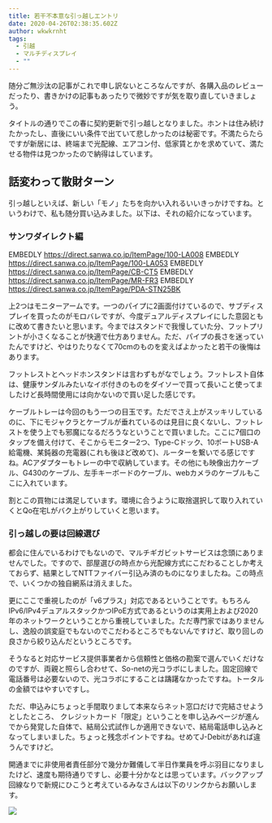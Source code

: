 ```yaml
---
title: 若干不本意な引っ越しエントリ
date: 2020-04-26T02:38:35.602Z
author: wkwkrnht
tags:
  - 引越
  - マルチディスプレイ
  - ""
---
```

随分ご無沙汰の記事がこれで申し訳ないところなんですが、各購入品のレビューだったり、書きかけの記事もあったりで微妙ですが気を取り直していきましょう。

タイトルの通りでこの春に契約更新で引っ越しとなりました。ホントは住み続けたかったし、直後にいい条件で出ていて悲しかったのは秘密です。不満たらたらですが新居には、終端まで光配線、エアコン付、低家賃とかを求めていて、満たせる物件は見つかったので納得はしています。

## 話変わって散財ターン

引っ越しといえば、新しい「モノ」たちを向かい入れるいいきっかけですね。というわけで、私も随分買い込みました。以下は、それの紹介になっています。

### サンワダイレクト編

EMBEDLY https://direct.sanwa.co.jp/ItemPage/100-LA008 EMBEDLY https://direct.sanwa.co.jp/ItemPage/100-LA053 EMBEDLY https://direct.sanwa.co.jp/ItemPage/CB-CT5 EMBEDLY https://direct.sanwa.co.jp/ItemPage/MR-FR3
EMBEDLY https://direct.sanwa.co.jp/ItemPage/PDA-STN25BK

上2つはモニターアームです。一つのパイプに2画面付けているので、サブディスプレイを買ったのがモロバレですが、今度デュアルディスプレイにした意図ともに改めて書きたいと思います。今まではスタンドで我慢していた分、フットプリントが小さくなることが快適で仕方ありません。ただ、パイプの長さを迷っていたんですけど、やはりたりなくて70cmのものを変えばよかったと若干の後悔はあります。

フットレストとヘッドホンスタンドは言わずもがなでしょう。フットレスト自体は、健康サンダルみたいなイボ付きのものをダイソーで買って長いこと使ってましたけど長時間使用には向かないので買い足した感じです。

ケーブルトレーは今回のもう一つの目玉です。ただでさえ上がスッキリしているのに、下にモジャクラとケーブルが垂れているのは見目に良くないし、フットレストを使う上でも邪魔になるだろうなということで買いました。ここに7個口のタップを備え付けて、そこからモニター2つ、Type-Cドック、10ポートUSB-A給電機、某鈍器の充電器(これも後ほど改めて)、ルーターを繋いでる感じですね。ACアダプターもトレーの中で収納しています。その他にも映像出力ケーブル、G430のケーブル、左手キーボードのケーブル、webカメラのケーブルもここに入れています。

割とこの買物には満足しています。環境に合うように取捨選択して取り入れていくとQo在宅Lがバク上がりしていくと思います。

### 引っ越しの要は回線選び

都会に住んでいるわけでもないので、マルチギガビットサービスは念頭にありませんでした。ですので、部屋選びの時点から光配線方式にこだわることしか考えておらず、結果としてNTTファイバー引込み済のものになりましたね。この時点で、いくつかの独自網系は消えました。

更にここで重視したのが「v6プラス」対応であるということです。もちろんIPv6/IPv4デュアルスタックかつIPoE方式であるというのは実用上および2020年のネットワークということから重視していました。ただ専門家ではありませんし、逸般の誤変庭でもないのでこだわるところでもないんですけど、取り回しの良さから絞り込んだというところです。

そうなると対応サービス提供事業者から信頼性と価格の勘案で選んでいくだけなのですが、両親と照らし合わせて、So-netの光コラボにしました。固定回線で電話番号は必要ないので、光コラボにすることは躊躇なかったですね。トータルの金額ではやすいですし。

ただ、申込みにちょっと手間取りまして本来ならネット窓口だけで完結させようとしたところ、  クレジットカード「限定」ということを申し込みページが進んでから発覚した自体で、結局公式試作しか適用できないで、結局電話申し込みとなってしまいました。ちょっと残念ポイントですね。せめてJ-Debitがあれば違うんですけど。

開通までに非使用者責任部分で幾分か難儀して半日作業員を呼ぶ羽目になりましたけど、速度も期待通りですし、必要十分かなとは思っています。バックアップ回線なりで新規にひこうと考えているみなさんは以下のリンクからお願いします。

<a href="//ck.jp.ap.valuecommerce.com/servlet/referral?sid=3464286&pid=886334828" rel="nofollow"><img src="//ad.jp.ap.valuecommerce.com/servlet/gifbanner?sid=3464286&pid=886334828" border="0"></a>